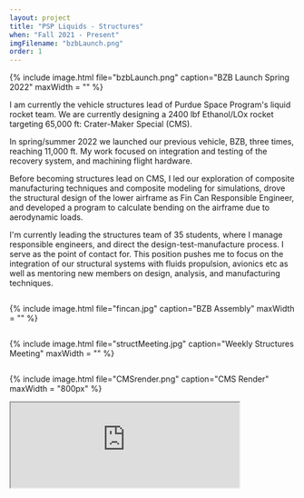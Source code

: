 ```yaml
---
layout: project
title: "PSP Liquids - Structures"
when: "Fall 2021 - Present"
imgFilename: "bzbLaunch.png"
order: 1
---
```


{% include image.html file="bzbLaunch.png" caption="BZB Launch Spring 2022" maxWidth = "" %}

I am currently the vehicle structures lead of Purdue Space Program's liquid rocket team. We are currently designing a 2400 lbf Ethanol/LOx rocket targeting 65,000 ft: Crater-Maker Special (CMS).

In spring/summer 2022 we launched our previous vehicle, BZB, three times, reaching 11,000 ft. My work focused on integration and testing of the recovery system, and machining flight hardware.

Before becoming structures lead on CMS, I led our exploration of composite manufacturing techniques and composite modeling for simulations, drove the structural design of the lower airframe as Fin Can Responsible Engineer, and developed a program to calculate bending on the airframe due to aerodynamic loads.

I'm currently leading the structures team of 35 students, where I manage responsible engineers, and direct the design-test-manufacture process. I serve as the point of contact for. This position pushes me to focus on the integration of our structural systems with fluids propulsion, avionics etc as well as mentoring new members on design, analysis, and manufacturing techniques.

<div style="display:flex; justify-content:center; align-items:center; flex-wrap:wrap;">

{% include image.html file="fincan.jpg" caption="BZB Assembly" maxWidth = "" %}

{% include image.html file="structMeeting.jpg" caption="Weekly Structures Meeting" maxWidth = ""  %}

{% include image.html file="CMSrender.png" caption="CMS Render" maxWidth = "800px" %}

</div>


<iframe width="80%" text-align="center"
src="https://www.youtube.com/watch?v=TmexK33293g">
</iframe>
